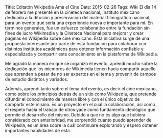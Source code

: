Title: Editatón Wikipedia Ama el Cine
Date: 2015-02-26
Tags: Wiki
El día 14 de febrero me presenté en la cineteca nacional, instituto mexicano dedicado a la difusión y preservación del material filmográfico nacional, para un evento que sería una experiencia nueva e importante para mí. En términos generales, fue un esfuerzo colaboratibo entre la fundación sin fines de lucro Wikimedia y la Cineteca Nacional para mejorar y crear páginas en Wikipedia sobre cine mexicano. Esta iniciativa surge de una propuesta interesante por parte de esta fundación para colaborar con distintos institutos académicos para obtener información confiable y especializada y compartir este conocimiento en la plataforma de Wikipedia. 

Me agradó la manera en que se organizó el evento, aprendí mucho sobre la dedicación que los miembros de Wikimedia tienen hacia compartir aquello que aprenden a pesar de no ser expertos en el tema y provenir de campos de estudio distintos y variados.

Además, aprendí tanto sobre el tema del evento, es decir  el cine mexicano, como sobre los principios detrás de un sitio como Wikipedia, que pretende difundir el conocimiento de manera libre y con el único objetivo de compartir este mismo. Es un proyecto en el cual la colaboración, así como el respeto hacia el trabajo de otros yace como fundamento ideológico que permite el desarrollo del mismo. Debido a que no es algo que hubiera considerado con anterioridad, me sorprendió cuánto puedo aprender de Wikipedia, es un área sobre la cuál continuaré explorando y espero obtener importantes habilidades de esta. 
